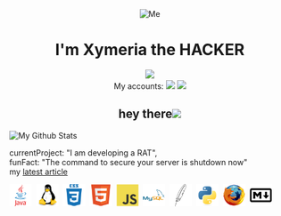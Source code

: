 <div align="center">
<img src="https://media.giphy.com/media/4B1BTOMTi8b3OdPrzy/giphy.gif" alt="Me"></img>
<h1>I'm Xymeria the HACKER</h1>
<img src="https://media.giphy.com/media/TyNiKSSbpMcoveJ75f/giphy.gif" width="300"/><br>
My accounts:  
<a href="https://stackoverflow.com/users/17726057/xymeria"><img width="50" src="https://cdn3.iconfinder.com/data/icons/popular-services-brands-vol-2/512/stackoverflow-512.png"></img></a>
<a href="xymeria@gmx.com"><img src="https://cdn4.iconfinder.com/data/icons/address-book-providers-in-colors/512/gmx-512.png" width="50"></img></a>
<h2>hey there<img src="https://media.giphy.com/media/hvRJCLFzcasrR4ia7z/giphy.gif" width="30px"></img></h2>
</div>
<img src="https://github-readme-stats.vercel.app/api?username=xymeriathehacker&amp;show_icons=true&amp;" alt="My Github Stats">

currentProject: "I am developing a RAT",  
funFact: "The command to secure your server is shutdown now"  
my  [latest article](https://github.com/xymeriathehacker/python-ransomware)
  
<div>
  <img src="https://github.com/devicons/devicon/blob/master/icons/java/java-original-wordmark.svg" title="Java" alt="Java" width="40" height="40"/>&nbsp;
  <img src="https://raw.githubusercontent.com/devicons/devicon/1119b9f84c0290e0f0b38982099a2bd027a48bf1/icons/linux/linux-original.svg" title="Linux" alt="Linux" width="40" height="40"/>&nbsp;
  <img src="https://github.com/devicons/devicon/blob/master/icons/css3/css3-plain-wordmark.svg"  title="CSS3" alt="CSS" width="40" height="40"/>&nbsp;
  <img src="https://github.com/devicons/devicon/blob/master/icons/html5/html5-original.svg" title="HTML5" alt="HTML" width="40" height="40"/>&nbsp;
  <img src="https://github.com/devicons/devicon/blob/master/icons/javascript/javascript-original.svg" title="JavaScript" alt="JavaScript" width="40" height="40"/>&nbsp;
  <img src="https://github.com/devicons/devicon/blob/master/icons/mysql/mysql-original-wordmark.svg" title="MySQL"  alt="MySQL" width="40" height="40"/>&nbsp;
  <img src="https://raw.githubusercontent.com/devicons/devicon/1119b9f84c0290e0f0b38982099a2bd027a48bf1/icons/apache/apache-line.svg" title="Apache"  alt="Apache" width="40" height="40"/>&nbsp;
  <img src="https://raw.githubusercontent.com/devicons/devicon/1119b9f84c0290e0f0b38982099a2bd027a48bf1/icons/python/python-original.svg" title="Python"  alt="Python" width="40" height="40"/>&nbsp;
  <img src="https://raw.githubusercontent.com/devicons/devicon/1119b9f84c0290e0f0b38982099a2bd027a48bf1/icons/firefox/firefox-original.svg" title="Firefox"  alt="Firefox" width="40" height="40"/>&nbsp;
  <img src="https://raw.githubusercontent.com/devicons/devicon/1119b9f84c0290e0f0b38982099a2bd027a48bf1/icons/markdown/markdown-original.svg" title="Markdown"  alt="Markdown" width="40" height="40"/>&nbsp;
</div>
